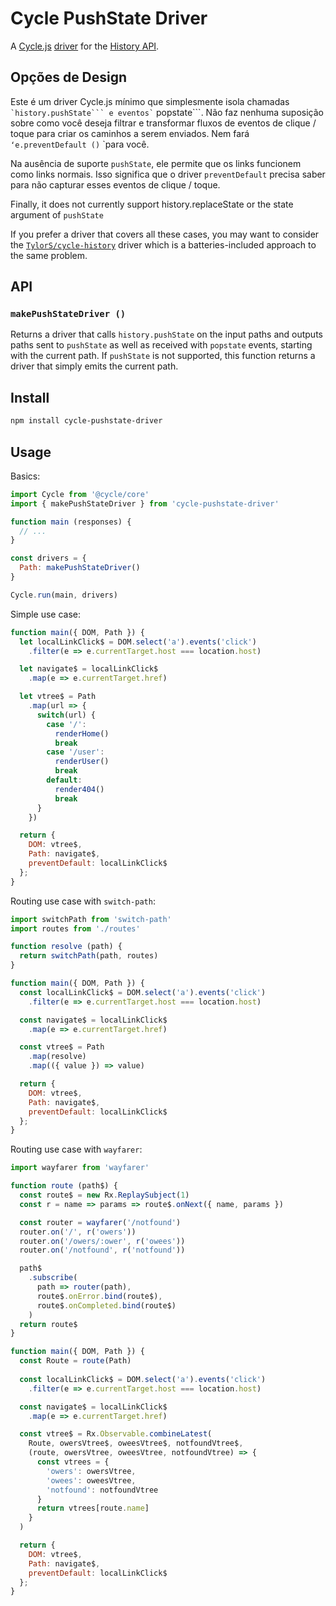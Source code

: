 
# Cycle PushState Driver

A [Cycle.js](http://cycle.js.org) [driver](http://cycle.js.org/drivers.html) for the [History API](https://developer.mozilla.org/en-US/docs/Web/API/History_API).

## Opções de Design

Este é um driver Cycle.js mínimo que simplesmente isola chamadas `` `history.pushState``` e eventos` `` popstate```. Não faz nenhuma suposição sobre como você deseja filtrar e transformar fluxos de eventos de clique / toque para criar os caminhos a serem enviados. Nem fará `` ʻe.preventDefault () `` `para você.

Na ausência de suporte ``pushState``, ele permite que os links funcionem como links normais. Isso significa que o driver ``preventDefault`` precisa saber para não capturar esses eventos de clique / toque.

Finally, it does not currently support history.replaceState or the state argument of ``pushState``

If you prefer a driver that covers all these cases, you may want to consider the [```TylorS/cycle-history```](https://github.com/TylorS/cycle-history) driver which is a batteries-included approach to the same problem.

## API

### ```makePushStateDriver ()```

Returns a driver that calls ```history.pushState``` on the input paths and outputs paths sent to ```pushState``` as well as received with ```popstate``` events, starting with the current path. If ```pushState``` is not supported, this function returns a driver that simply emits the current path.

## Install

```sh
npm install cycle-pushstate-driver
```

## Usage

Basics:

```js
import Cycle from '@cycle/core'
import { makePushStateDriver } from 'cycle-pushstate-driver'

function main (responses) {
  // ...
}

const drivers = {
  Path: makePushStateDriver()
}

Cycle.run(main, drivers)
```

Simple use case:

```js
function main({ DOM, Path }) {
  let localLinkClick$ = DOM.select('a').events('click')
    .filter(e => e.currentTarget.host === location.host)

  let navigate$ = localLinkClick$
    .map(e => e.currentTarget.href)

  let vtree$ = Path
    .map(url => {
      switch(url) {
        case '/':
          renderHome()
          break
        case '/user':
          renderUser()
          break
        default:
          render404()
          break
      }
    })

  return {
    DOM: vtree$,
    Path: navigate$,
    preventDefault: localLinkClick$
  };
}
```

Routing use case with ```switch-path```:

```js
import switchPath from 'switch-path'
import routes from './routes'

function resolve (path) {
  return switchPath(path, routes)
}

function main({ DOM, Path }) {
  const localLinkClick$ = DOM.select('a').events('click')
    .filter(e => e.currentTarget.host === location.host)

  const navigate$ = localLinkClick$
    .map(e => e.currentTarget.href)

  const vtree$ = Path
    .map(resolve)
    .map(({ value }) => value)

  return {
    DOM: vtree$,
    Path: navigate$,
    preventDefault: localLinkClick$
  };
}
```

Routing use case with ```wayfarer```:
```js
import wayfarer from 'wayfarer'

function route (path$) {
  const route$ = new Rx.ReplaySubject(1)
  const r = name => params => route$.onNext({ name, params })

  const router = wayfarer('/notfound')
  router.on('/', r('owers'))
  router.on('/owers/:ower', r('owees'))
  router.on('/notfound', r('notfound'))

  path$
    .subscribe(
      path => router(path),
      route$.onError.bind(route$),
      route$.onCompleted.bind(route$)
    )
  return route$
}

function main({ DOM, Path }) {
  const Route = route(Path)
  
  const localLinkClick$ = DOM.select('a').events('click')
    .filter(e => e.currentTarget.host === location.host)

  const navigate$ = localLinkClick$
    .map(e => e.currentTarget.href)

  const vtree$ = Rx.Observable.combineLatest(
    Route, owersVtree$, oweesVtree$, notfoundVtree$,
    (route, owersVtree, oweesVtree, notfoundVtree) => {
      const vtrees = {
        'owers': owersVtree,
        'owees': oweesVtree,
        'notfound': notfoundVtree
      }
      return vtrees[route.name]
    }
  )

  return {
    DOM: vtree$,
    Path: navigate$,
    preventDefault: localLinkClick$
  };
}
```
